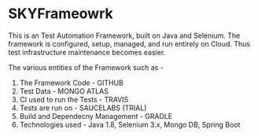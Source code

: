 # SKYFrameowrk
This is an Test Automation Framework, built on Java and Selenium. The framework is configured, setup, managed, and run entirely on Cloud. Thus test infrastructure maintenance becomes easier.

The various entities of the Framework such as - 
1) The Framework Code - GITHUB
2) Test Data - MONGO ATLAS
3) CI used to run the Tests - TRAVIS
4) Tests are run on - SAUCELABS (TRIAL)
5) Build and Dependecny Management - GRADLE
6) Technologies used - Java 1.8, Selenium 3.x, Mongo DB, Spring Boot
